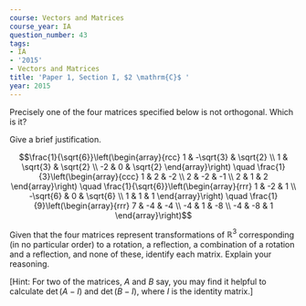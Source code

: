 ```yaml
---
course: Vectors and Matrices
course_year: IA
question_number: 43
tags:
- IA
- '2015'
- Vectors and Matrices
title: 'Paper 1, Section I, $2 \mathrm{C}$ '
year: 2015
---
```




Precisely one of the four matrices specified below is not orthogonal. Which is it?

Give a brief justification.

$$\frac{1}{\sqrt{6}}\left(\begin{array}{rcc}
1 & -\sqrt{3} & \sqrt{2} \\
1 & \sqrt{3} & \sqrt{2} \\
-2 & 0 & \sqrt{2}
\end{array}\right) \quad \frac{1}{3}\left(\begin{array}{ccc}
1 & 2 & -2 \\
2 & -2 & -1 \\
2 & 1 & 2
\end{array}\right) \quad \frac{1}{\sqrt{6}}\left(\begin{array}{rrr}
1 & -2 & 1 \\
-\sqrt{6} & 0 & \sqrt{6} \\
1 & 1 & 1
\end{array}\right) \quad \frac{1}{9}\left(\begin{array}{rrr}
7 & -4 & -4 \\
-4 & 1 & -8 \\
-4 & -8 & 1
\end{array}\right)$$

Given that the four matrices represent transformations of $\mathbb{R}^{3}$ corresponding (in no particular order) to a rotation, a reflection, a combination of a rotation and a reflection, and none of these, identify each matrix. Explain your reasoning.

[Hint: For two of the matrices, $A$ and $B$ say, you may find it helpful to calculate $\operatorname{det}(A-I)$ and $\operatorname{det}(B-I)$, where $I$ is the identity matrix.]